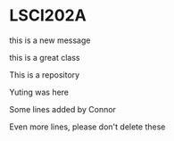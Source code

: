 # LSCI202A
this is a new message

this is a great class 

This is a repository

Yuting was here 


Some lines added by Connor

Even more lines, please don't delete these

